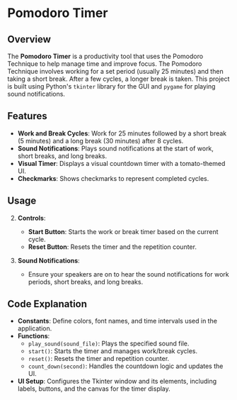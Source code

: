 # Pomodoro Timer

## Overview

The **Pomodoro Timer** is a productivity tool that uses the Pomodoro Technique to help manage time and improve focus. The Pomodoro Technique involves working for a set period (usually 25 minutes) and then taking a short break. After a few cycles, a longer break is taken. This project is built using Python's `tkinter` library for the GUI and `pygame` for playing sound notifications.

## Features

- **Work and Break Cycles**: Work for 25 minutes followed by a short break (5 minutes) and a long break (30 minutes) after 8 cycles.
- **Sound Notifications**: Plays sound notifications at the start of work, short breaks, and long breaks.
- **Visual Timer**: Displays a visual countdown timer with a tomato-themed UI.
- **Checkmarks**: Shows checkmarks to represent completed cycles.



## Usage

2. **Controls**:
    - **Start Button**: Starts the work or break timer based on the current cycle.
    - **Reset Button**: Resets the timer and the repetition counter.

3. **Sound Notifications**:
    - Ensure your speakers are on to hear the sound notifications for work periods, short breaks, and long breaks.

## Code Explanation

- **Constants**: Define colors, font names, and time intervals used in the application.
- **Functions**:
  - `play_sound(sound_file)`: Plays the specified sound file.
  - `start()`: Starts the timer and manages work/break cycles.
  - `reset()`: Resets the timer and repetition counter.
  - `count_down(second)`: Handles the countdown logic and updates the UI.
- **UI Setup**: Configures the Tkinter window and its elements, including labels, buttons, and the canvas for the timer display.
